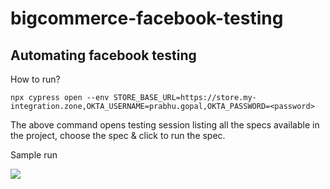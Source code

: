 # bigcommerce-facebook-testing

## Automating facebook testing


How to run?
```
npx cypress open --env STORE_BASE_URL=https://store.my-integration.zone,OKTA_USERNAME=prabhu.gopal,OKTA_PASSWORD=<password>
```

The above command opens testing session listing all the specs available in the project, choose the spec & click to run the spec.

Sample run

![](http://g.recordit.co/TgBuQ10pEz.gif)
